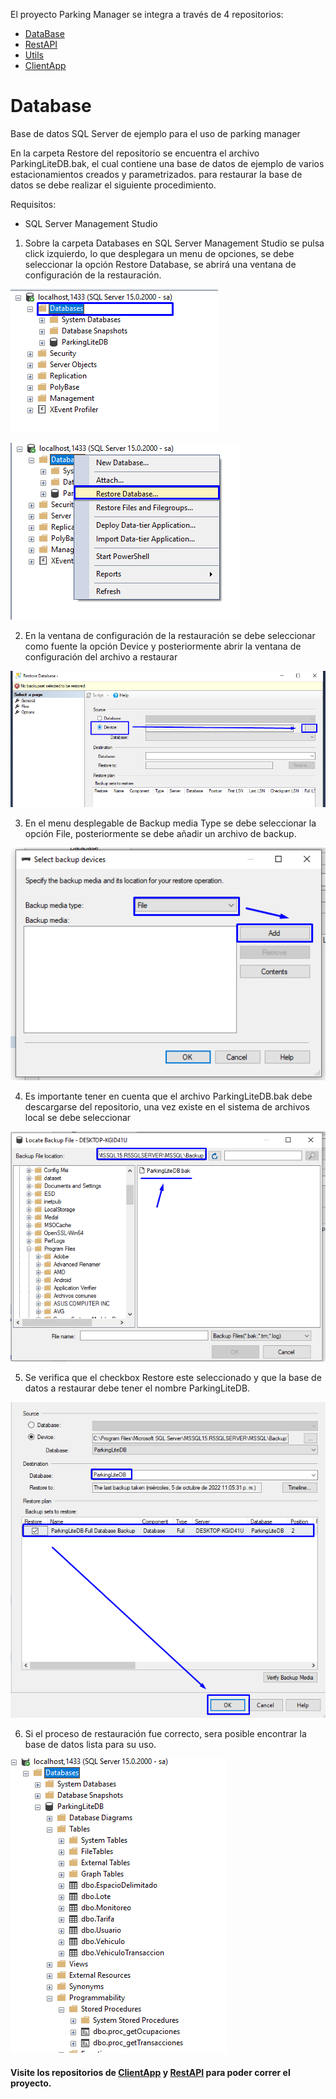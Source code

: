 El proyecto Parking Manager se integra a través de 4 repositorios:

* [DataBase](https://github.com/parkingmanager/RestAPI)
* [RestAPI](https://github.com/parkingmanager/RestAPI)
* [Utils](https://github.com/parkingmanager/Utils)
* [ClientApp](https://github.com/parkingmanager/ClientApp)
# Database
Base de datos SQL Server de ejemplo para el uso de parking manager 

En la carpeta Restore del repositorio se encuentra el archivo ParkingLiteDB.bak, el cual contiene una base de datos de ejemplo de varios estacionamientos creados y parametrizados. para restaurar la base de datos se debe realizar el siguiente procedimiento. 

Requisitos:
  - SQL Server Management Studio

1. Sobre la carpeta Databases en  SQL Server Management Studio se pulsa click izquierdo, lo que desplegara un menu de opciones, se debe seleccionar la opción Restore Database, se abrirá una ventana de configuración de la restauración.
  
  ![img](https://github.com/parkingmanager/Database/blob/main/README_DATA/1.png)
  
  ![img](https://github.com/parkingmanager/Database/blob/main/README_DATA/2.png)
  
2. En la ventana de configuración de la restauración se debe seleccionar como fuente la opción Device y posteriormente abrir la ventana de configuración del archivo a restaurar 

  ![img](https://github.com/parkingmanager/Database/blob/main/README_DATA/3.png)
  
3. En el menu desplegable de Backup media Type se debe seleccionar la opción File, posteriormente se debe añadir un archivo de backup.

  ![img](https://github.com/parkingmanager/Database/blob/main/README_DATA/4.png)

4. Es importante tener en cuenta que el archivo ParkingLiteDB.bak debe descargarse del repositorio, una vez existe en el sistema de archivos local se debe seleccionar 

  ![img](https://github.com/parkingmanager/Database/blob/main/README_DATA/5.png)
  
5. Se verifica que el checkbox Restore este seleccionado y que la base de datos a restaurar debe tener el nombre ParkingLiteDB.

  ![img](https://github.com/parkingmanager/Database/blob/main/README_DATA/6.png)
  
6. Si el proceso de restauración fue correcto, sera posible encontrar la base de datos lista para su uso.  

  ![img](https://github.com/parkingmanager/Database/blob/main/README_DATA/7.png)
  
  
  
#### Visite los repositorios de [ClientApp](https://github.com/parkingmanager/ClientApp.git) y [RestAPI](https://github.com/parkingmanager/RestAPI.git) para poder correr el proyecto.

